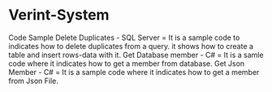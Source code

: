 # Verint-System
Code Sample
Delete Duplicates - SQL Server = It is a sample code to indicates how to delete duplicates from a query. it shows how to create a table and insert rows-data with it.
Get Database member - C# = It is a samle code where it indicates how to get a member from database.
Get Json Member - C# = It is a sample code where it indicates how to get a member from Json File.
